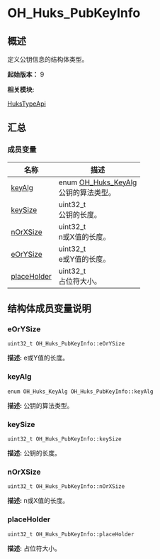 # OH_Huks_PubKeyInfo


## 概述

定义公钥信息的结构体类型。

 **起始版本：**
9

**相关模块:**

[HuksTypeApi](_huks_type_api.md)


## 汇总


### 成员变量

  | 名称 | 描述 | 
| -------- | -------- |
| [keyAlg](#keyalg) | enum [OH_Huks_KeyAlg](_huks_type_api.md#oh_huks_keyalg)<br/>公钥的算法类型。  | 
| [keySize](#keysize) | uint32_t<br/>公钥的长度。  | 
| [nOrXSize](#norxsize) | uint32_t<br/>n或X值的长度。  | 
| [eOrYSize](#eorysize) | uint32_t<br/>e或Y值的长度。  | 
| [placeHolder](#placeholder) | uint32_t<br/>占位符大小。  | 


## 结构体成员变量说明


### eOrYSize

  
```
uint32_t OH_Huks_PubKeyInfo::eOrYSize
```
**描述:**
e或Y值的长度。


### keyAlg

  
```
enum OH_Huks_KeyAlg OH_Huks_PubKeyInfo::keyAlg
```
**描述:**
公钥的算法类型。


### keySize

  
```
uint32_t OH_Huks_PubKeyInfo::keySize
```
**描述:**
公钥的长度。


### nOrXSize

  
```
uint32_t OH_Huks_PubKeyInfo::nOrXSize
```
**描述:**
n或X值的长度。


### placeHolder

  
```
uint32_t OH_Huks_PubKeyInfo::placeHolder
```
**描述:**
占位符大小。
